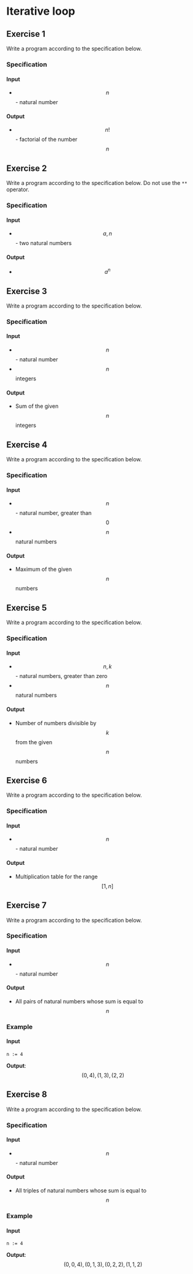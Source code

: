 # Iterative loop

## Exercise 1

Write a program according to the specification below.

### Specification

#### Input

* $$n$$ - natural number

#### Output

* $$n!$$ - factorial of the number $$n$$

## Exercise 2

Write a program according to the specification below. Do not use the `**` operator.

### Specification

#### Input

* $$a, n$$ - two natural numbers

#### Output

* $$a^n$$ 

## Exercise 3

Write a program according to the specification below.

### Specification

#### Input

* $$n$$ - natural number
* $$n$$ integers

#### Output

* Sum of the given $$n$$ integers

## Exercise 4

Write a program according to the specification below.

### Specification

#### Input

* $$n$$ - natural number, greater than $$0$$ 
* $$n$$ natural numbers

#### Output

* Maximum of the given $$n$$ numbers

## Exercise 5

Write a program according to the specification below.

### Specification

#### Input

* $$n, k$$ - natural numbers, greater than zero
* $$n$$ natural numbers

#### Output

* Number of numbers divisible by $$k$$ from the given $$n$$ numbers

## Exercise 6

Write a program according to the specification below.

### Specification

#### Input

* $$n$$ - natural number

#### Output

* Multiplication table for the range $$[1,n]$$

## Exercise 7

Write a program according to the specification below.

### Specification

#### Input

* $$n$$ - natural number

#### Output

* All pairs of natural numbers whose sum is equal to $$n$$

### Example

#### Input

```
n := 4
```

**Output**: $$(0, 4), (1, 3), (2, 2)$$

## Exercise 8

Write a program according to the specification below.

### Specification

#### Input

* $$n$$ - natural number

#### Output

* All triples of natural numbers whose sum is equal to $$n$$

### Example

#### Input

```
n := 4
```

**Output**: $$(0, 0, 4), (0, 1, 3), (0, 2, 2), (1, 1, 2)$$

